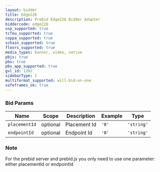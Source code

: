 ```yaml
---
layout: bidder
title: Edge226
description: Prebid Edge226 Bidder Adapter
biddercode: edge226
usp_supported: true
tcfeu_supported: true
coppa_supported: true
schain_supported: true
floors_supported: true
media_types: banner, video, native
pbjs: true
pbs: true
pbs_app_supported: true
gvl_id: 1202
sidebarType: 1
multiformat_supported: will-bid-on-one
safeframes_ok: true
---
```


### Bid Params


| Name          | Scope    | Description           | Example   | Type      |
|---------------|----------|-----------------------|-----------|-----------|
| `placementId`      | optional | Placement Id         | `'0'`    | `'string'` |
| `endpointId`      | optional | Endpoint Id         | `'0'`    | `'string'` |

### Note

For the prebid server and prebid.js you only need to use one parameter: either placementId or endpointId
